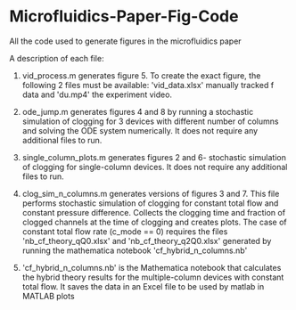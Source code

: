# Microfluidics-Paper-Fig-Code
All the code used to generate figures in the microfluidics paper

A description of each file:

1. vid_process.m generates figure 5. To create the exact figure, the following 2 files must be available: 'vid_data.xlsx' manually tracked f data and 'du.mp4' the experiment video. 


2. ode_jump.m generates figures 4 and 8 by running a stochastic simulation of clogging for 3 devices with different number of columns and solving the ODE system numerically. It does not require any additional files to run.


3. single_column_plots.m generates figures 2 and 6- stochastic simulation of clogging for single-column devices. It does not require any additional files to run.


4. clog_sim_n_columns.m generates versions of figures 3 and 7. This file performs stochastic simulation of clogging for constant total flow and constant pressure difference. Collects the clogging time and fraction of clogged channels at the time of clogging and creates plots. The case of constant total flow rate (c_mode == 0) requires the files 'nb_cf_theory_qQ0.xlsx' and 'nb_cf_theory_q2Q0.xlsx' generated by running the mathematica notebook 'cf_hybrid_n_columns.nb'


5. 'cf_hybrid_n_columns.nb' is the Mathematica notebook that calculates the hybrid theory results for the multiple-column devices with constant total flow. It saves the data in an Excel file to be used by matlab in MATLAB plots
